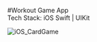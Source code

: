 #Workout Game App </br>
Tech Stack: iOS Swift | UIKit

![iOS_CardGame](https://github.com/user-attachments/assets/24f52984-d59f-46d6-aa46-bff5675da5f4)
